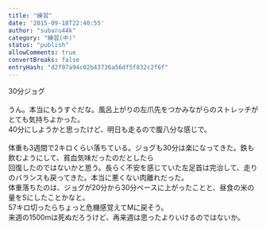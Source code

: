 ```yaml
---
title: "練習"
date: '2015-09-18T22:40:55'
author: "subaru44k"
category: "練習(中)"
status: "publish"
allowComments: true
convertBreaks: false
entryHash: "d2f07a94c02b43736a56df5f832c2f6f"
---
```

30分ジョグ<br>
<br>
うん。本当にもうすぐだな。風呂上がりの左爪先をつかみながらのストレッチがとても気持ちよかった。<br>
40分にしようかと思ったけど、明日も走るので腹八分な感じで。<br>
<br>
体重も3週間で2キロくらい落ちている。ジョグも30分は楽になってきた。鉄も飲むようにして、貧血気味だったのだとしたら<br>
回復したのではないかと思う。長らく不安を感じていた左足首は完治して、走りのバランスも戻ってきた。本当に悪くない肉離れだった。<br>
体重落ちたのは、ジョグが20分から30分ベースに上がったことと、昼食の米の量をSにしたことかなと。<br>
57キロ切ったらちょっと危機感覚えてMに戻そう。<br>
来週の1500mは死ぬだろうけど、再来週は思ったよりいけるのではないか。
